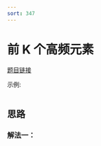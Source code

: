 ```yaml
---
sort: 347
---
```

# 前 K 个高频元素

[题目链接](https://leetcode-cn.com/problems/top-k-frequent-elements/)



示例:

```

```


## 思路

### 解法一：


```c++

```

